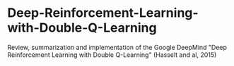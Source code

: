 # Deep-Reinforcement-Learning-with-Double-Q-Learning
Review, summarization and implementation of the Google DeepMind "Deep Reinforcement Learning with Double Q-Learning" (Hasselt and al, 2015)
